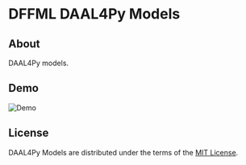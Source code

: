 # DFFML DAAL4Py Models

## About

DAAL4Py models.

## Demo

![Demo](https://github.com/intel/dffml/raw/main/docs/images/model_demo.gif)

## License

DAAL4Py Models are distributed under the terms of the
[MIT License](LICENSE).
